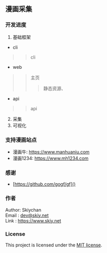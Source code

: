 ## 漫画采集

### 开发进度
1. 基础框架
- cli
>> cli
- web
>> 主页
>>> 静态资源、
- api
>> api
2. 采集
3. 可视化

### 支持漫画站点
- 漫画牛: https://www.manhuaniu.com
- 漫画1234: https://www.mh1234.com

### 感谢
- [https://github.com/gogf/gf]()

### 作者
Author: Skiychan   
Email : dev@skiy.net   
Link  : https://www.skiy.net    

### License

This project is licensed under the [MIT license](https://github.com/totoval/totoval/blob/master/LICENSE).
